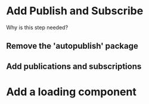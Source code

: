 # Add Publish and Subscribe

Why is this step needed?

## Remove the 'autopublish' package



## Add publications and subscriptions

# Add a loading component



